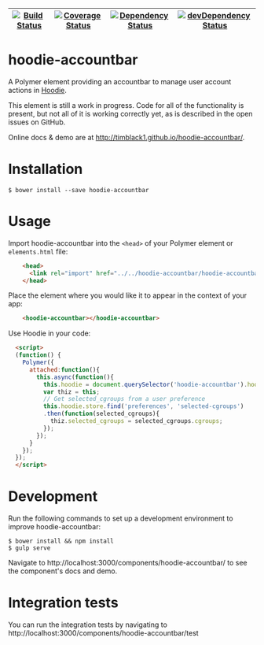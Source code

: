 | [![Build Status](https://travis-ci.org/timblack1/hoodie-accountbar.svg?branch=master)](https://travis-ci.org/timblack1/hoodie-accountbar) | [![Coverage Status](https://coveralls.io/repos/timblack1/hoodie-accountbar/badge.svg?branch=master&service=github)](https://coveralls.io/github/timblack1/hoodie-accountbar?branch=master) | [![Dependency Status](https://david-dm.org/timblack1/hoodie-accountbar.svg)](https://david-dm.org/timblack1/hoodie-accountbar/master) | [![devDependency Status](https://david-dm.org/timblack1/hoodie-accountbar/master/dev-status.svg)](https://david-dm.org/timblack1/hoodie-accountbar/master#info=devDependencies) |
| --- | --- | --- | --- |
# hoodie-accountbar

A Polymer element providing an accountbar to manage user account actions in [Hoodie](http://hood.ie).

This element is still a work in progress.  Code for all of the functionality is present,
but not all of it is working correctly yet, as is described in the open issues on GitHub.

Online docs & demo are at http://timblack1.github.io/hoodie-accountbar/.

# Installation

    $ bower install --save hoodie-accountbar

# Usage

Import hoodie-accountbar into the `<head>` of your Polymer element or `elements.html` file:

```html
    <head>
      <link rel="import" href="../../hoodie-accountbar/hoodie-accountbar.html">
    </head>
```

Place the element where you would like it to appear in the context of your app:

```html
    <hoodie-accountbar></hoodie-accountbar>
```

Use Hoodie in your code:

```html
  <script>
  (function() {
    Polymer({
      attached:function(){
        this.async(function(){
          this.hoodie = document.querySelector('hoodie-accountbar').hoodie;
          var thiz = this;
          // Get selected_cgroups from a user preference
          this.hoodie.store.find('preferences', 'selected-cgroups')
          .then(function(selected_cgroups){
            thiz.selected_cgroups = selected_cgroups.cgroups;
          });
        });
      }
    });
  });
  </script>
```

# Development

Run the following commands to set up a development environment to improve hoodie-accountbar:

    $ bower install && npm install
    $ gulp serve

Navigate to http://localhost:3000/components/hoodie-accountbar/ to see the component's docs and demo.

# Integration tests

You can run the integration tests by navigating to http://localhost:3000/components/hoodie-accountbar/test